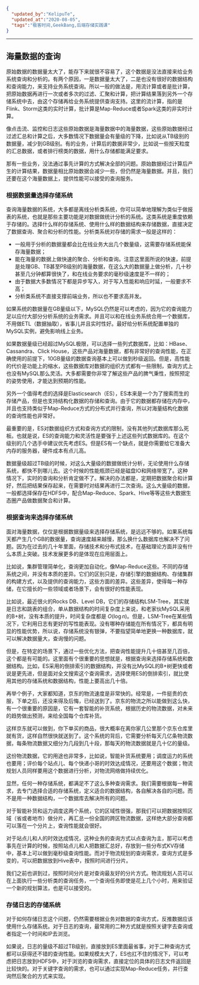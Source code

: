```json
{
  "updated_by":"KelipuTe",
  "updated_at":"2020-08-05",
  "tags":"极客时间,GeekBang,后端存储实践课"
}
```

---

## 海量数据的查询

原始数据的数据量太大了，能存下来就很不容易了，这个数据是没法直接来给业务系统查询和分析的。有两个原因，一是数据量太大了，二是也没有很好的数据结构和查询能力，来支持业务系统查询。所以一般的做法是，用流计算或者是批计算，把原始数据再进行一次或者多次的过滤、汇聚和计算，把计算结果落到另外一个存储系统中去，由这个存储再给业务系统提供查询支持。这里的流计算，指的是Flink、Storm这类的实时计算，批计算是Map-Reduce或者Spark这类的非实时计算。

像点击流、监控和日志这些原始数据是海量数据中的海量数据，这些原始数据经过过滤汇总和计算之后，大多数情况下数据量会有量级的下降，比如说从TB级别的数据量，减少到GB级别。有的业务，计算后的数据非常少，比如说一些按天粒度的汇总数据，或者排行榜类的数据，用什么存储都能满足要求。

那有一些业务，没法通过事先计算的方式解决全部的问题。原始数据经过计算后产生的计算结果，数据量相比原始数据会减少一些，但仍然是海量数据。并且，我们还要在这个海量数据上，提供性能可以接受的查询服务。

### 根据数据量选择存储系统

查询海量数据的系统，大多都是离线分析类系统，你可以简单地理解为类似于做报表的系统，也就是那些主要功能是对数据做统计分析的系统。这类系统是重度依赖于存储的。选择什么样的存储系统、使用什么样的数据结构来存储数据，直接决定了数据查询、聚合和分析的性能。分析类系统对存储的需求一般是这样的：

- 一般用于分析的数据量都会比在线业务大出几个数量级，这需要存储系统能保存海量数据；
- 能在海量的数据上做快速的聚合、分析和查询。注意这里面所说的快速，前提是处理GB、TB甚至PB级别的海量数据，在这么大的数据量上做分析，几十秒甚至几分钟都算很快了，和在线业务要求的毫秒级速度是不一样的；
- 由于数据大多数情况下都是异步写入，对于写入性能和响应时延，一般要求不高；
- 分析类系统不直接支撑前端业务，所以也不要求高并发。

如果系统的数据量在GB量级以下，MySQL仍然是可以考虑的，因为它的查询能力足以应付大部分分析系统的业务需求。并且可以和在线业务系统合用一个数据库，不用做ETL（数据抽取），省事儿并且实时性好。最好给分析系统配置单独的MySQL实例，避免影响线上业务。

如果数据量级已经超过MySQL极限，可以选择一些列式数据库，比如：HBase、Cassandra、Click House，这些产品对海量数据，都有非常好的查询性能，在正确使用的前提下，10GB量级的数据查询基本上可以做到秒级返回。但是，高性能的代价是功能上的缩水，这些数据库对数据的组织方式都有一些限制，查询方式上也没有MySQL那么灵活。大多都需要你非常了解这些产品的脾气秉性，按照预定的姿势使用，才能达到预期的性能。

另外一个值得考虑的选择是Elasticsearch（ES），ES本来是一个为了搜索而生的存储产品，但是也支持结构化数据的存储和查询。由于它的数据都存储在内存中，并且也支持类似于Map-Reduce方式的分布式并行查询，所以对海量结构化数据的查询性能也非常好。

最重要的是，ES对数据组织方式和查询方式的限制，没有其他列式数据库那么死板。也就是说，ES的查询能力和灵活性是要强于上述这些列式数据库的。在这个级别的几个选手中建议优先考虑ES。但是ES有一个缺点，就是你需要给它准备大内存的服务器，硬件成本有点儿高。

数据量级超过TB级的时候，对这么大量级的数据做统计分析，无论使用什么存储系统，都快不到哪儿去。这个时候的性能瓶颈已经是磁盘IO和网络带宽了。这种情况下，实时的查询和分析肯定做不了。解决的办法都是，定期把数据聚合和计算好，然后把结果保存起来，在需要时对结果再进行二次查询。这么大量级的数据，一般都选择保存在HDFS中，配合Map-Reduce、Spark、Hive等等这些大数据生态圈产品做数据聚合和计算。

### 根据查询来选择存储系统

面对海量数据，仅仅是根据数据量级来选择存储系统，是远远不够的。如果系统每天都产生几个GB的数据量，查询速度越来越慢，那么换什么数据库也解决不了问题。因为在过去的几十年里面，存储技术和分布式技术，在基础理论方面并没有什么本质上突破。技术发展更多的是体现在应用层面上。

比如说，集群管理简单化，查询更加自动化，像Map-Reduce这些。不同的存储系统之间，并没有本质的差异。它们的区别只是，存储引擎的数据结构、存储集群的构建方式，以及提供的查询能力，这些方面的差异。这些差异，使得每一种存储，在它擅长的一些领域或者场景下，会有很好的性能表现。

比如说，最近很火的Rocks DB、Level DB，它们的存储结构LSM-Tree，其实就是日志和跳表的组合，单从数据结构的时间复杂度上来说，和老家伙MySQL采用的B+树，没有本质的提升，时间复杂度都是 $O(\log{n})$。但是，LSM-Tree在某些情况下，它利用日志有更好的写性能表现。没有哪种存储能在所有情况下，都具有明显的性能优势，所以说，存储系统没有银弹，不要指望简单地更换一种数据库，就可以解决数据量大，查询慢的问题。

但是，在特定的场景下，通过一些优化方法，把查询性能提升几十倍甚至几百倍，这个都是有可能的。这里面有个很重要的思想就是，根据查询来选择存储系统和数据结构。比如，ES采用的倒排索引的数据结构，并没有比MySQL的B+树更快或者说是更先进，但是面对全文搜索这个查询需求，选择使用ES的倒排索引，就比使用其他的存储系统和数据结构，性能上要高出几十倍。

再举个例子，大家都知道，京东的物流速度是非常快的。经常是，一件挺贵的衣服，下单之后，还没来得及后悔，已经送到了。京东的物流之所以能做到这么快，有一个很重要的原因是，它有一套智能的补货系统，根据历史的物流数据，对未来的趋势做出预测，来给全国每个仓库补货。

这样京东就可以做到，你下单买的商品，很大概率在离你家几公里那个京东仓库里就有货，这样自然很快就送到了。这个系统的背后，它需要分析每天几亿条物流数据，每条物流数据又细分为几段到几十段，那每天的物流数据就是几十亿的量级。

这份物流数据，它的用途也非常多，比如说，智能补货系统要用；调度运力的系统也要用；评价每个站点儿、每个快递小哥的时效达成情况，还要用这个数据；物流规划人员同样要用这个数据进行分析，对物流网络做持续优化。

显然，任何一种存储系统，都满足不了这么多种查询需求。我们需要根据每一种需求，去专门选择合适的存储系统，定义适合的数据结构，各自解决各自的问题。而不是用一种数据结构，一个数据库去解决所有的问题。

对于智能补货和运力调度这两个系统，它的区域性很强，那我们可以把数据按照区域（省或者地市）做分片，再汇总一份全国的跨区物流数据，这样绝大部分查询都可以落在一个分片上，查询性能就会很好。

对于站点儿和人的时效达成情况，这种业务的查询方式以点查询为主，那可以考虑事先在计算的时候，按照站点儿和人把数据汇总好，存放到一些分布式KV存储中，基本上可以做到毫秒级查询性能。而对于物流规划的查询需求，查询方式是多变的，可以把数据放到Hive表中，按照时间进行分片。

我们之前也讲到过，按照时间分片是对查询最友好的分片方式。物流规划人员可以在上面执行一些分析类的查询任务，一个查询任务即使是花上几个小时，用来验证一个新的规划算法，也是可以接受的。

### 存储日志的存储系统

对于如何存储日志这个问题，仍然需要根据业务对数据的查询方式，反推数据应该使用什么存储系统。对于日志的查询，最常用的二种方式就是按照关键字去查询或者指定一个时间和IP去浏览。

如果说，日志的量级不超过TB级别，直接放到ES里面最省事，对于二种查询方式都可以获得还不错的查询性能。如果规模太大了，ES也扛不住的情况下，可以考虑把日志放到HDFS中，对于浏览的查询需求，直接定位的具体的日志文件返回是比较快的。对于关键字查询的需求，也可以通过实现Map-Reduce任务，并行查询然后聚合的方式来实现。